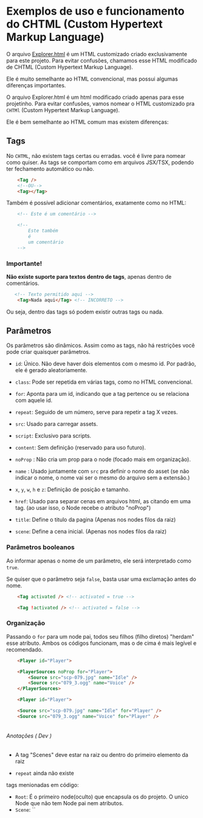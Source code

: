 # Exemplos de uso e funcionamento do CHTML (Custom Hypertext Markup Language)
O arquivo [Explorer.html](./Game/Explorer.html) é um HTML customizado criado exclusivamente para este projeto. Para evitar confusões, chamamos esse HTML modificado de CHTML (Custom Hypertext Markup Language).

Ele é muito semelhante ao HTML convencional, mas possui algumas diferenças importantes.

O arquivo Explorer.html é um html modificado criado apenas para esse projetinho. Para evitar confusões, vamos 
nomear o HTML customizado pra `CHTMl` (Custom Hypertext Markup Language).

Ele é bem semelhante ao HTML comum mas existem diferenças:

## Tags
No `CHTML`, não existem tags certas ou erradas. você é livre para nomear como quiser.
As tags se comportam como em arquivos JSX/TSX, podendo ter fechamento automático ou não.

```HTML
    <Tag /> 
    <!--OU-->
    <Tag></Tag>
```

Também é possível adicionar comentários, exatamente como no HTML:

```HTML
    <!-- Este é um comentário -->

    <!--
        Este também
        é 
        um comentário
    -->
```

### Importante!
**Não existe suporte para textos dentro de tags**, apenas dentro de comentários.

```HTML
   <!-- Texto permitido aqui -->
    <Tag>Nada aqui</Tag> <!-- INCORRETO -->
```

Ou seja, dentro das tags só podem existir outras tags ou nada.

## Parâmetros
Os parâmetros são dinâmicos. Assim como as tags, não há restrições você pode criar quaisquer parâmetros.


* `id`: Único. Não deve haver dois elementos com o mesmo id. Por padrão, ele é gerado aleatoriamente.
* `class`: Pode ser repetida em várias tags, como no HTML convencional.
* `for`: Aponta para um id, indicando que a tag pertence ou se relaciona com aquele id.
* `repeat`: Seguido de um número, serve para repetir a tag X vezes.
* `src`: Usado para carregar assets.
* `script`: Exclusivo para scripts.
* `content`: Sem definição (reservado para uso futuro).
* `noProp` : Não cria um prop para o node (focado mais em organização).
* `name` : Usado juntamente com `src` pra definir o nome do asset (se não indicar o nome, o nome vai ser o mesmo do arquivo sem a extensão.)
* `x`, `y`, `w`, `h` e `z`: Definição de posição e tamanho.
* `href`: Usado para separar cenas em arquivos html, as citando em uma tag. (ao usar isso, o Node recebe o atributo "noProp")

* `title`: Define o titulo da pagina (Apenas nos nodes filos da raiz)
* `scene`: Define a cena inicial. (Apenas nos nodes filos da raiz)

### Parâmetros booleanos
Ao informar apenas o nome de um parâmetro, ele será interpretado como `true`.

Se quiser que o parâmetro seja `false`, basta usar uma exclamação antes do nome.

```HTML
    <Tag activated /> <!-- activated = true -->

    <Tag !activated /> <!-- activated = false -->
```

### Organização
Passando o `for` para um node pai, todos seu filhos (filho diretos) "herdam" esse atríbuto.
Ambos os códigos funcionam, mas o de cima é mais legível e recomendado.

```html
    <Player id="Player">

    <PlayerSources noProp for="Player">
        <Source src="scp-079.jpg" name="Idle" />
        <Source src="079_3.ogg" name="Voice" />
    </PlayerSources>
```

```html
    <Player id="Player">

    <Source src="scp-079.jpg" name="Idle" for="Player" />
    <Source src="079_3.ogg" name="Voice" for="Player" />
    
```


###### Anotações ( Dev )

- A tag "Scenes" deve estar na raiz ou dentro do primeiro elemento da raiz

- `repeat` ainda não existe





tags menionadas em código:
* `Root`: É o primeiro node(oculto) que encapsula os do projeto. O unico Node que não tem Node pai nem atributos.
* `Scene`: 
``